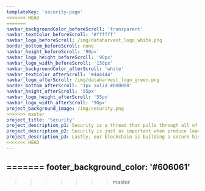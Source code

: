 ```yaml
---
templateKey: 'security-page'
<<<<<<< HEAD
=======
navbar_backgroundColor_beforeScroll: 'transparent'
navbar_textColor_beforeScroll: '#ffffff'
navbar_logo_beforeScroll: /img/dataharvest_logo_white.png
border_bottom_beforeScroll: none
navbar_height_beforeScroll: '90px'
navbar_logo_height_beforeScroll: '90px'
navbar_logo_width_beforeScroll: '150px'
navbar_backgroundColor_afterScroll: 'white'
navbar_textColor_afterScroll: '#444444'
navbar_logo_afterScroll: /img/dataharvest_logo_green.png
border_bottom_afterScroll: '1px solid #000000'
navbar_height_afterScroll: '55px'
navbar_logo_height_afterScroll: '55px'
navbar_logo_width_afterScroll: '90px'
project_background_image: /img/security.png
>>>>>>> master
project_title: 'Security'
project_description_p1: Security is a thread that pulls through all of DataHarvests solutions. Security was one of the first reasons we invested into a whole farm network. The ability to add sensors and cameras to the same network allows them to work in tandem.  Building physical security solutions as flexible and wide ranging as each farm.
project_description_p2: Security is just as important when produce leaves the farm. We have partnered with the best portable environmental sensor company on the planet, Most.  Most builds a modern sensor solution for the modern world. Fully wireless it requires less time and has fewer humans involved in collecting data when produce is on the move.
project_description_p3: Lastly, our blockchain is building a secure history that traces back to the development of produce.  Food fraud is estimated to be a $10-$15 billion drag on the food system.  Data security can combat fraud and deliver better product at better prices to consumers by squeezing out the fraudsters.
<<<<<<< HEAD
---
```

=======
footer_background_color: '#606061'
---
>>>>>>> master
